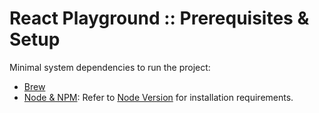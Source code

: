 React Playground :: Prerequisites & Setup
===

Minimal system dependencies to run the project:

 - [Brew](https://brew.sh/)
 - [Node & NPM](https://nodejs.org/en/): Refer to [Node Version](docs/node-version.md) for installation requirements.


